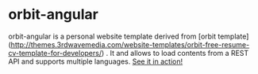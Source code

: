 # orbit-angular

orbit-angular is a personal website template derived from [orbit template]
(http://themes.3rdwavemedia.com/website-templates/orbit-free-resume-cv-template-for-developers/)
. It and allows to load contents from a REST API and supports multiple languages.
[See it in action!](http://francosalinasmendoza.com)